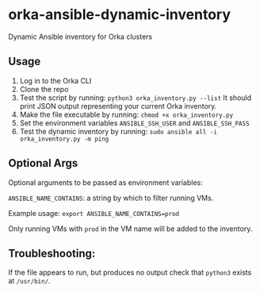 # orka-ansible-dynamic-inventory
Dynamic Ansible inventory for Orka clusters

## Usage
1. Log in to the Orka CLI
2. Clone the repo
3. Test the script by running: `python3 orka_inventory.py --list`
It should print JSON output representing your current Orka inventory.
4. Make the file executable by running: `chmod +x orka_inventory.py`
5. Set the environment variables `ANSIBLE_SSH_USER` and `ANSIBLE_SSH_PASS`
6. Test the dynamic inventory by running: `sudo ansible all -i orka_inventory.py -m ping`

## Optional Args
Optional arguments to be passed as environment variables:

`ANSIBLE_NAME_CONTAINS`: a string by which to filter running VMs. 

Example usage:
`export ANSIBLE_NAME_CONTAINS=prod`

Only running VMs with `prod` in the VM name will be added to the inventory.

## Troubleshooting:
If the file appears to run, but produces no output check that `python3` exists at `/usr/bin/`.